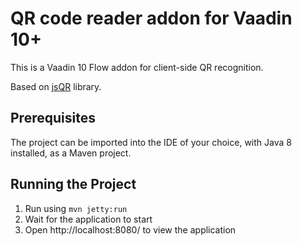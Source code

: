 # QR code reader addon for Vaadin 10+

This is a Vaadin 10 Flow addon for client-side QR recognition.

Based on [jsQR](https://github.com/cozmo/jsQR) library.

## Prerequisites

The project can be imported into the IDE of your choice, with Java 8 installed, as a Maven project.

## Running the Project

1. Run using `mvn jetty:run`
2. Wait for the application to start
3. Open http://localhost:8080/ to view the application
